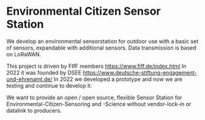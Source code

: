 # Environmental Citizen Sensor Station

We develop an environmental sensorstation for outdoor use with a basic set of sensors, expandable with additional sensors.
Data transmission is based on LoRaWAN.

This project is driven by FIfF members https://www.fiff.de/index.html
In 2022 it was founded by DSEE https://www.deutsche-stiftung-engagement-und-ehrenamt.de/
In 2022 we developed a prototype and now we are testing and continue to develop it.

We want to provide an open / open source, flexible Sensor Station for Environmental-Citizen-Sensoring and -Science without vendor-lock-in or datalink to producers.
